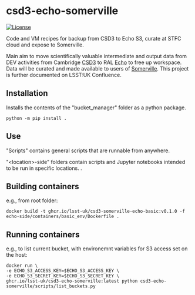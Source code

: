 # csd3-echo-somerville

[![License](https://img.shields.io/badge/License-Apache_2.0-green.svg)](https://opensource.org/licenses/Apache-2.0)

Code and VM recipes for backup from CSD3 to Echo S3, curate at STFC cloud and expose to Somerville.

Main aim to move scientifically valuable intermediate and output data from DEV activities from Cambridge [CSD3](https://docs.hpc.cam.ac.uk/hpc/) to RAL [Echo](https://iopscience.iop.org/article/10.1088/1742-6596/898/6/062051/pdf) to free up workspace. Data will be curated and made available to users of [Somerville](https://www.ed.ac.uk/information-services/research-support/research-computing/ecdf). This project is further documented on LSST:UK Confluence.

## Installation

Installs the contents of the "bucket_manager" folder as a python package.

```shell
python -m pip install .
```

## Use

"Scripts" contains general scripts that are runnable from anywhere.

"\<location\>-side" folders contain scripts and Jupyter notebooks intended to be run in specific locations.
.

## Building containers

e.g., from root folder:

```shell
docker build -t ghcr.io/lsst-uk/csd3-somerville-echo-basic:v0.1.0 -f echo-side/containers/basic_env/Dockerfile .
```

## Running containers

e.g., to list current bucket, with environemnt variables for S3 access set on the host:

```shell
docker run \
-e ECHO_S3_ACCESS_KEY=$ECHO_S3_ACCESS_KEY \
-e ECHO_S3_SECRET_KEY=$ECHO_S3_SECRET_KEY \
ghcr.io/lsst-uk/csd3-echo-somerville:latest python csd3-echo-somerville/scripts/list_buckets.py
```
